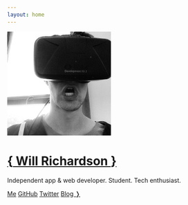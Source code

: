 ```yaml
---
layout: home
---
```


<img src="/images/me.jpg" class="me-image"/>

<h1>
  <a href="http://twitter.com/javanut13">
    <span class="arrow">{</span>&nbsp;Will Richardson&nbsp;<span class="arrow">}</span>
  </a>
</h1>

<p id="me-description">
  Independent app &amp; web developer. Student. Tech enthusiast.
</p>

<a class="btn btn-primary btn-sm" href="/me">Me</a>
<a class="btn btn-primary btn-sm" href="http://github.com/javanut13">GitHub</a>
<a class="btn btn-primary btn-sm" href="http://twitter.com/javanut13">Twitter</a>
<a class="btn btn-primary btn-sm" href="/blog">Blog &#10093;</a>